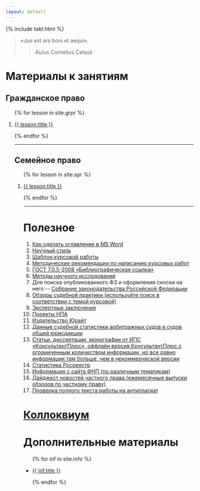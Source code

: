 ```yaml
---
layout: default
---
```


{% include tabl.html %}

<style>
table {
  border: 2px solid #000000;
}
td {
  border: 2px solid #000000;
  padding: 5px;
}
th {
  border: 2px solid #000000;
  padding: 5px;
}
</style>

> «Jus est ars boni et aequi».
>
> > Aulus Cornelius Celsus

# Материалы к занятиям

## Гражданское право

<ol>

{% for lesson in site.grpr %}

  <li>
    <a href="{{ lesson.url }}">
      {{ lesson.title }}
    </a>
  </li>

{% endfor %}

<hr />

## Семейное право

<ol>

{% for lesson in site.spr %}

  <li>
    <a href="{{ lesson.url }}">
      {{ lesson.title }}
    </a>
  </li>

{% endfor %}

<hr />

# Полезное

1. [Как сделать оглавление в MS Word](https://www.youtube.com/watch?app=desktop&v=fU9X88ZoALU)
2. [Научный стиль](https://licey.net/free/4-russkii_yazyk/41-kurs_russkogo_yazyka_russkii_yazyk_i_kultura_obscheniya/stages/791-52_nauchnyi_stil.html)
3. [Шаблон курсовой работы](/Kursovaya_ryba.docx)
4. [Методические рекомендации по написанию курсовых работ](/metodichka_po_kursovym_rabotam.docx)
5. [ГОСТ 7.0.5-2008 «Библиографическая ссылка»](/gost-7_0_8-2008.pdf)
6. [Методы научного исследования](/Metody_Nauchnogo_Issledovania.pdf)
7. Для поиска опубликованного ФЗ и оформления сноски на него -- [Собрание законодательства Российской Федерации](http://www.szrf.ru/szrf/index.phtml?md=1)
8. [Обзоры судебной практики (используйте поиск в соответствии с темой курсовой)](http://xn--b1a4a.xn--p1ai/documents/thematics/?year=2021)
9. [Экспертные заключения](http://privlaw.ru/sovet-po-kodifikacii/)
10. [Проекты НПА](https://sozd.duma.gov.ru/calendar/b/year/2021-01-01/2021-12-31/1.1)
11. [Издательство Юрайт](https://urait.ru/)
12. [Данные судебной статистики арбитражных судов и судов общей юрисдикции](http://www.cdep.ru/index.php?id=79)
13. [Статьи, диссертации, монографии от ИПС «КонсультантПлюс», оффлайн версия КонсультантПлюс с ограниченным количеством информации, но все равно информации там больше, чем в некоммерческой версии](https://www.consultant.ru/edu/student/study/)
14. [Статистика Росреестр](https://rosreestr.gov.ru/site/open-service/statistika-i-analitika/statisticheskaya-otchetnost/?clear_cache=Y)
15. [Информация с сайта ФНП (по различным тематикам)](https://notariat.ru/ru-ru/publishing-center/group/infographics/)
16. [Дайджест новостей частного права (ежемесячные выпуски обзоров по частному праву)](https://m-logos.ru/publications/digest/)
17. [Проверка полного текста работы на антиплагиат](https://www.antiplagiat.ru/)

# <a href="/colloc">Коллоквиум</a>

# Дополнительные материалы

<ul>

{% for inf in site.info %}

  <li>
    <a href="{{ inf.url }}">
      {{ inf.title }}
    </a>
  </li>

{% endfor %}

</ul>

<script>
// Get the element with id="defaultOpen" and click on it
document.getElementById("defaultOpen").click();
</script>
